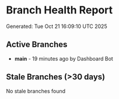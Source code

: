 # Branch Health Report
Generated: Tue Oct 21 16:09:10 UTC 2025

## Active Branches
- **main** - 19 minutes ago by Dashboard Bot

## Stale Branches (>30 days)
No stale branches found
